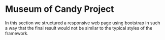 # Museum of Candy Project
In this section we structured a responsive web page using bootstrap in such a way that the final result would not be similar to the typical styles of the framework.